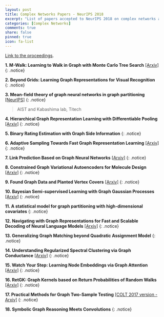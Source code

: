 ```yaml
---
layout: post
title: Complex Networks Papers - NeurIPS 2018
excerpt: "List of papers accepted to NeurIPS 2018 on complex networks and machine learning on graphs."
categories: [Complex Networks]
comments: true
share: false
pinned: true
icon: fa-list
---
```


[Link to the proceedings](https://papers.nips.cc/book/advances-in-neural-information-processing-systems-31-2018).

**1. M-Walk: Learning to Walk in Graph with Monte Carlo Tree Search**  [[Arxiv]](https://arxiv.org/abs/1802.04394)
{: .notice}

**2. Beyond Grids: Learning Graph Representations for Visual Recognition**
{: .notice}

**3. Mean-field theory of graph neural networks in graph partitioning** [[NeurIPS]](https://papers.nips.cc/paper/7689-mean-field-theory-of-graph-neural-networks-in-graph-partitioning)
{: .notice}
>AIST and Kabashima lab, Titech

**4. Hierarchical Graph Representation Learning with Differentiable Pooling** [[Arxiv]](https://arxiv.org/abs/1806.08804)
{: .notice}

**5. Binary Rating Estimation with Graph Side Information**
{: .notice}

**6. Adaptive Sampling Towards Fast Graph Representation Learning** [[Arxiv]](https://arxiv.org/abs/1809.05343)
{: .notice}

**7. Link Prediction Based on Graph Neural Networks**
 [[Arxiv]](https://arxiv.org/abs/1802.09691)
 {: .notice}

**8. Constrained Graph Variational Autoencoders for Molecule Design** [[Arxiv]](https://arxiv.org/abs/1805.09076)
{: .notice}

**9. Found Graph Data and Planted Vertex Covers**
 [[Arxiv]](https://arxiv.org/abs/1805.01209)
 {: .notice}

**10. Bayesian Semi-supervised Learning with Graph Gaussian Processes** [[Arxiv]](https://arxiv.org/abs/1809.04379)
{: .notice}

**11. A statistical model for graph partitioning with high-dimensional covariates**
{: .notice}

**12. Navigating with Graph Representations for Fast and Scalable Decoding of Neural Language Models** [[Arxiv]](https://arxiv.org/abs/1806.04189)
{: .notice}

**13. Generalizing Graph Matching beyond Quadratic Assignment Model**
{: .notice}

**14. Understanding Regularized Spectral Clustering via Graph Conductance** [[Arxiv]](https://arxiv.org/abs/1806.01468)
{: .notice}

**15. Watch Your Step: Learning Node Embeddings via Graph Attention** [[Arxiv]](https://arxiv.org/abs/1710.09599)
{: .notice}

**16. RetGK: Graph Kernels based on Return Probabilities of Random Walks** [[Arxiv]](https://arxiv.org/abs/1809.02670)
{: .notice}

**17. Practical Methods for Graph Two-Sample Testing**
 [[COLT 2017 version - Arxiv]](https://arxiv.org/abs/1705.06168)
 {: .notice}

**18. Symbolic Graph Reasoning Meets Convolutions**
{: .notice}

